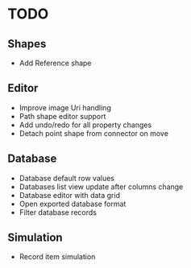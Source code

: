 ﻿# TODO

## Shapes

* Add Reference shape

## Editor

* Improve image Uri handling
* Path shape editor support
* Add undo/redo for all property changes
* Detach point shape from connector on move

## Database

* Database default row values
* Databases list view update after columns change
* Database editor with data grid
* Open exported database format
* Filter database records

## Simulation

* Record item simulation
